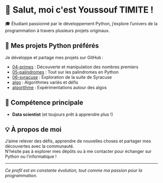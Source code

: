 # 👋 Salut, moi c'est Youssouf TIMITE !

🎓 Étudiant passionné par le développement Python, j’explore l’univers de la programmation à travers plusieurs projets originaux.

## 🚀 Mes projets Python préférés

Je développe et partage mes projets sur GitHub :
- [04-primes](https://github.com/YoussoufTIMITE/04-primes) : Découverte et manipulation des nombres premiers
- [05-palindromes](https://github.com/YoussoufTIMITE/05-palindromes) : Tout sur les palindromes en Python
- [06-syracuse](https://github.com/YoussoufTIMITE/06-syracuse) : Exploration de la suite de Syracuse
- [algo](https://github.com/YoussoufTIMITE/algo) : Algorithmes variés et défis
- [algorithme](https://github.com/YoussoufTIMITE/algorithme) : Expérimentations autour des algos

## 🐍 Compétence principale

- **Data scientist** (et toujours prêt à apprendre plus !)

## 💡 À propos de moi

J’aime relever des défis, apprendre de nouvelles choses et partager mes découvertes avec la communauté.  
N’hésite pas à explorer mes dépôts ou à me contacter pour échanger sur Python ou l’informatique !

---

*Ce profil est en constante évolution, tout comme ma passion pour la programmation.*
